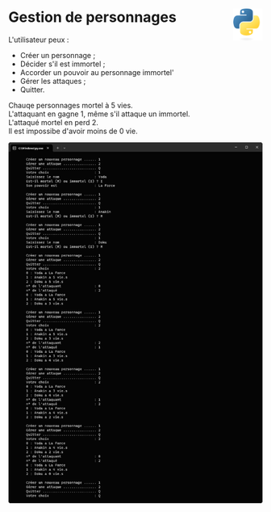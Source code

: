 # **Gestion de personnages**  <a href="../../"><img align="right" src="../../src/images/Python-logo-notext.svg" alt="Python" title="Phthon" widht="auto" height="64px"></a>

L'utilisateur peux :
* Créer un personnage ;
* Décider s'il est immortel ;
* Accorder un pouvoir au personnage immortel'
* Gérer les attaques ;
* Quitter.

Chauqe personnages mortel à 5 vies.  
L'attaquant en gagne 1, même s'il attaque un immortel.  
L'attaqué mortel en perd 2.  
Il est impossibe d'avoir moins de 0 vie.


![Gestion de personnages](../../src/screenshots/characterManagement.png "Gestion de personnages")
